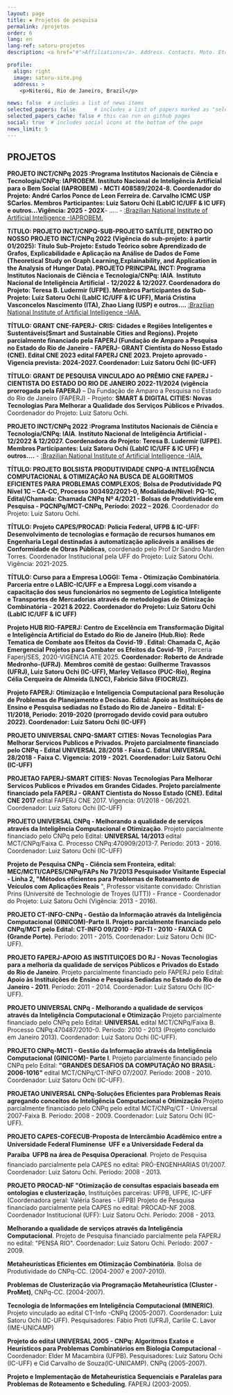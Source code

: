 ```yaml
---
layout: page
title: ▪ Projetos de pesquisa
permalink: /projetos
order: 6
lang: en
lang-ref: satoru-projetos
description: <a href="#">Affiliations</a>. Address. Contacts. Moto. Etc.

profile:
  align: right
  image: satoru-site.png
  address: >
    <p>Niterói, Rio de Janeiro, Brazil</p>

news: false  # includes a list of news items
selected_papers: false      # includes a list of papers marked as "selected={true}" (only run locally!)
selected_papers_cache: false # this can run on github pages
social: true  # includes social icons at the bottom of the page
news_limit: 5
---
```

## **PROJETOS**


**PROJETO INCT/CNPq 2025 :Programa Institutos Nacionais de Ciência e Tecnologia/CNPq: IAPROBEM. Instituto Nacional de Inteligência Artificial para o Bem Social (IAPROBEM) - MCTI 408589/2024-8. Coordenador do Projeto: André Carlos Ponce de Leon Ferreira de. Carvalho ICMC USP SCarlos. Membros Participantes: Luiz Satoru Ochi (LabIC IC/UFF & IC UFF) e outros...Vigência: 2025 - 202X**- ..... - [:Brazilian National Institute
of Artificial Intelligence -IAPROBEM.](http://inct.cnpq.br/)

**TíTULO: PROJETO INCT/CNPQ-SUB-PROJETO SATÉLITE, DENTRO DO NOSSO PROJETO INCT/CNPq 2022 (Vigência do sub-projeto: à partir 01/2025): Título Sub-Projeto: Estudo Teórico sobre Aprendizado de Grafos, Explicabilidade e Aplicação na Análise de Dados de Fome (Theoretical Study on Graph Learning,Explainability, and Application in the Analysis of Hunger Data). PROJETO PRINCIPAL INCT: Programa Institutos Nacionais de Ciência e Tecnologia/CNPq: IAIA**. **Instituto Nacional de Inteligência Artificial - 12/2022 & 12/2027. Coordenadora do Projeto: Teresa B. Ludermir (UFPE). Membros Participantes do Sub-Projeto: Luiz Satoru Ochi (LabIC IC/UFF & IC UFF), Mariá Cristina Vasconcelos Nascimento (ITA), Zhao Liang (USP) e outros....** [:Brazilian National Institute
of Artificial Intelligence -IAIA.](https://inct-iaia.vercel.app/)

**TÍTULO: GRANT CNE-FAPERJ- CRIS: Cidades e Regiões Inteligentes e Sustentáveis(Smart and Sustainable Cities and Regions). 
Projeto parcialmente financiado pela FAPERJ (Fundação de Amparo a Pesquisa no Estado do Rio de Janeiro - FAPERJ- GRANT Cientista do Nosso Estado (CNE).
Edital CNE 2023 </b> edital FAPERJ CNE 2023. Projeto aprovado - Vigencia prevista: 2024-2027.
Coordenador: Luiz Satoru Ochi (IC-UFF)** 

**TÍTULO: GRANT DE PESQUISA VINCULADO AO PRÊMIO CNE FAPERJ - CIENTISTA DO ESTADO DO RIO DE JANEIRO 2022-11/2024 (vigência prorrogada pela FAPERJ)** – Da Fundação de Amparo a Pesquisa no Estado do Rio de Janeiro (FAPERJ) - Projeto: **SMART & DIGITAL CITIES: Novas Tecnologias Para Melhorar a Qualidade dos Serviços Públicos e Privados**. Coordenador do Projeto: Luiz Satoru Ochi.

**PROJETO INCT/CNPq 2022 :Programa Institutos Nacionais de Ciência e Tecnologia/CNPq: IAIA**. **Instituto Nacional de Inteligência Artificial - 12/2022 & 12/2027. Coordenadora do Projeto: Teresa B. Ludermir (UFPE). Membros Participantes: Luiz Satoru Ochi (LabIC IC/UFF & IC UFF) e outros....** - [:Brazilian National Institute
of Artificial Intelligence -IAIA.](https://inct-iaia.vercel.app/)

**TÍTULO: PROJETO BOLSISTA PRODUTIVIDADE CNPQ-A INTELIGÊNCIA COMPUTACIONAL & OTIMIZAÇÃO NA BUSCA DE ALGORITMOS EFICIENTES
PARA PROBLEMAS COMPLEXOS**; **Bolsa de Produtividade PQ Nível 1C – CA-CC, Processo 303492/2021-0, Modalidade/Nível: PQ-1C, Edital/Chamada: Chamada CNPq Nº 4/2021 - Bolsas de Produtividade em Pesquisa - PQCNPq/MCT-CNPq, Período: 2022 – 2026**. Coordenador do Projeto: Luiz Satoru Ochi.

**TÍTULO: Projeto CAPES/PROCAD: Policia Federal, UFPB & IC-UFF: Desenvolvimento de tecnologias e formação de recursos humanos em Engenharia Legal destinadas à automatização aplicáveis a análises de Conformidade de Obras Públicas**, coordenado pelo Prof Dr Sandro Marden Torres. Coordenador Institucional pela UFF do Projeto: Luiz Satoru Ochi. Vigência: 2021-2025.
	

**TÍTULO: Curso para a Empresa LOGGI: Tema - Otimização Combinatória**. **Parceria entre o LABIC-IC/UFF e a Empresa Loggi.com visando a capacitação dos seus funcionários no segmento de Logística Inteligente e Transportes de Mercadorias através de metodologias de Otimização Combinatória - 2021 & 2022. Coordenador do Projeto: Luiz Satoru Ochi (LabIC IC/UFF & IC UFF)**

**Projeto HUB RIO-FAPERJ: Centro de Excelência em Transformação Digital e Inteligência Artificial do Estado do Rio de Janeiro (Hub.Rio)**: **Rede Tematica de Combate aos Efeitos da Covid-19 .  Edital: Chamada C,  Ação Emergencial Projetos para Combater os Efeitos da Covid-19** , Parceria Faperj/SES, 2020-VIGENCIA ATE 2025. 
**Coordenador: Roberto de Andrade Medronho-(UFRJ)**. <b>Membros comitê de gestao:  Guilherme Travassos (UFRJ), Luiz Satoru Ochi (IC-UFF),  Marley Vellasco (PUC-Rio), Regina Célia Cerqueira de Almeida (LNCC),  Fabricio Silva (FIOCRUZ). 

**Projeto FAPERJ: Otimização e Inteligencia Computacional para Resolução de Problemas de Planejamento e Decisao.
 Edital: Apoio as Instituições de Ensino e Pesquisa sediadas no Estado do Rio de Janeiro - Edital: E-11/2018, Periodo: 2019-2020 (prorrogado devido covid para outubro 2022)**. Coordenador: Luiz Satoru Ochi (IC-UFF) 

**PROJETO UNIVERSAL CNPQ-SMART CITIES: Novas Tecnologias Para Melhorar Servicos Publicos e Privados**. **Projeto parcialmente financiado pelo CNPq** - **Edital UNIVERSAL 28/2018 - Faixa C**.
 **Edital UNIVERSAL 28/2018 - Faixa C. Vigencia: 2019 - 2021**. Coordenador: Luiz Satoru Ochi (IC-UFF) 

	
**PROJETAO FAPERJ-SMART CITIES: Novas Tecnologias Para Melhorar Servicos Publicos e Privados em Grandes Cidades**. 
Projeto parcialmente financiado pela FAPERJ - GRANT Cientista do Nosso Estado (CNE).
Edital CNE 2017 </b> edital FAPERJ CNE 2017. Vigencia: 01/2018 - 06/2021.
Coordenador: Luiz Satoru Ochi (IC-UFF) 

 **PROJETO UNIVERSAL CNPq - Melhorando a qualidade de serviços através da Inteligência Computacional e Otimização**. Projeto parcialmente financiado pelo CNPq
pelo Edital: <b> UNIVERSAL 14/2013 </b> edital MCT/CNPq/Faixa C. Processo CNPq:470909/2013-7. Período: 2013 - 2016. 
Coordenador: Luiz Satoru Ochi (IC-UFF) 
  
**Projeto de Pesquisa CNPq - Ciência sem Fronteira, edital: MEC/MCTI/CAPES/CNPq/FAPs No 71/2013 Pesquisador Visitante Especial - Linha 2, 
"Métodos eficientes para Problemas de Roteamento de Veículos com Aplicações Reais** ",
 Professor visitante convidado: Christian Prins (Université de Technologie de Troyes (UTT)) - France - Coordenador do Projeto: Luiz Satoru Ochi (Vigência: 2013 - 2016).


 **PROJETO CT-INFO-CNPq - Gestão da Informação através da Inteligência Computacional (GINICOM)-Parte II. Projeto parcialmente 
financiado pelo CNPq/MCT pelo Edital: CT-INFO 09/2010 - PDI-TI - 2010 - FAIXA C (Grande Porte)**.</b> 
Período: 2011 - 2015. 
Coordenador: Luiz Satoru Ochi (IC-UFF). 


**PROJETO FAPERJ-APOIO AS INSTITUIÇOES DO RJ - Novas Tecnologias para a melhoria da qualidade de serviços Públicos e Privados do Estado do Rio de Janeiro**. Projeto parcialmente financiado pelo FAPERJ
pelo Edital: <b> Apoio às Instituições de Ensino e Pesquisa Sediadas no Estado do Rio de Janeiro - 2011</b>. 
Período: 2011 - 2014. Coordenador: Luiz Satoru Ochi (IC-UFF). 
  
  
**PROJETO UNIVERSAL CNPq - Melhorando a qualidade de serviços através da Inteligência Computacional e Otimização**  Projeto parcialmente financiado pelo CNPq
pelo Edital: <b> UNIVERSAL </b> edital MCT/CNPq/Faixa B. Processo CNPq:470487/2010-0. Período: 2010 - 2013 (Projeto concluido em Janeiro 2013). 
Coordenador: Luiz Satoru Ochi (IC-UFF). 
 
 
**PROJETO CNPq-MCTI - Gestão da Informação através da Inteligência Computacional (GINICOM)- Parte I**. Projeto parcialmente financiado pelo CNPq
pelo Edital: <b> "GRANDES DESAFIOS DA COMPUTAÇÃO NO BRASIL: 2006-1016" </b> edital MCT/CNPq/CT-INFO 07/2007. Período: 2008 - 2010. 
Coordenador: Luiz Satoru Ochi (IC-UFF). 
  
  
**PROJETAO UNIVERSAL CNPq-Soluções Eficientes para Problemas Reais agregando conceitos de Inteligência Computacional e Otimização** 
Projeto parcialmente financiado pelo CNPq pelo edital MCT/CNPq/CT - Universal 2007-Faixa B. Período: 2008 - 2009. Coordenador: Luiz Satoru Ochi (IC-UFF). 
 
 
 
 **PROJETO CAPES-COFECUB-Proposta de Intercâmbio Acadêmico entre a Universidade Federal Fluminense  UFF e a Universidade Federal da Paraíba  UFPB
na área de Pesquisa Operacional**. Projeto de Pesquisa financiado parcialmente pela CAPES no edital: PRÓ-ENGENHARIAS 01/2007. Coordenador: Luiz Satoru Ochi. Período: 2008 - 2013.
  
  
 **PROJETO PROCAD-NF "Otimização de consultas espaciais baseada em ontologias e clusterização**, Instituições parceiras: UFPB, UFPE, IC-UFF (Coordenadora geral: Valéria Soares - UFPB)</b> Projeto de Pesquisa financiado parcialmente pela CAPES no edital: PROCAD-NF 2008. Coordenador Institucional (UFF): Luiz Satoru Ochi. Período: 2008 - 2013.
 
 
 **Melhorando a qualidade de serviços através da Inteligência Computacional**. Projeto de Pesquisa financiado parcialmente pela FAPERJ no edital: "PENSA RIO". Coordenador: Luiz Satoru Ochi. Período: 2007 - 2009.
  
  
 **Metaheurísticas Eficientes em Otimização Combinatória**.</b> Bolsa de Produtividade do   CNPq-CC. (2004-2007 e 2007-2010).
  
  
 **Problemas de Clusterização via Programação Metaheurística (Cluster - ProMet)**,   CNPq-CC. (2004-2007).
  
  
 **Tecnologia de Informações em Inteligência Computacional (MINERIC)**. Projeto vinculado ao edital CT-Info -CNPq
 (2005-2007). Coordenador: Luiz Satoru Ochi (IC-UFF). Pesquisadores: Fábio Proti (UFRJ), Carlile C. Lavor (IME-UNICAMP)
  
  
 **Projeto do edital UNIVERSAL 2005 - CNPq: Algoritmos Exatos e Heurísticos para Problemas Combinatórios em Biologia Computacional** -  Coordenador: Elder M Macambira (UFPB). Pesquisadores: Luiz Satoru Ochi (IC-UFF) e Cid Carvalho de Souza(IC-UNICAMP). CNPq (2005-2007).
  
  
**Projeto e Implementação de Metaheurística Sequenciais e Paralelas para Problemas de   Roteamento e Scheduling**.</b> FAPERJ (2003-2005).
 

